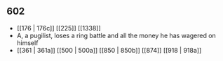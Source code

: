 ## 602
- [[176 | 176c]] [[225]] [[1338]] 
- A, a pugilist, loses a ring battle and all the money he has wagered on himself
- [[361 | 361a]] [[500 | 500a]] [[850 | 850b]] [[874]] [[918 | 918a]] 

